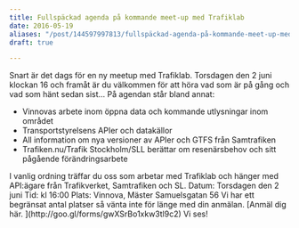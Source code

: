 ```yaml
---
title: Fullspäckad agenda på kommande meet-up med Trafiklab
date: 2016-05-19
aliases: "/post/144597997813/fullspäckad-agenda-på-kommande-meet-up-med-trafiklab"
draft: true

---
```


Snart är det dags för en ny meetup med Trafiklab. Torsdagen den 2 juni klockan 16 och framåt är du välkommen för att höra vad som är på gång och vad som hänt sedan sist&hellip;
På agendan står bland annat:
<ul><li>Vinnovas arbete inom öppna data och kommande utlysningar inom området</li><li>Transportstyrelsens APIer och datakällor</li><li>All information om nya versioner av APIer och GTFS från Samtrafiken</li><li>Trafiken.nu/Trafik Stockholm/SLL berättar om resenärsbehov och sitt pågående förändringsarbete</li></ul>
I vanlig ordning träffar du oss som arbetar med Trafiklab och hänger med API:ägare från Trafikverket, Samtrafiken och SL.
Datum: Torsdagen den 2 juni
Tid: kl 16:00
Plats: Vinnova, Mäster Samuelsgatan 56
Vi har ett begränsat antal platser så vänta inte för länge med din anmälan. [Anmäl dig här. ](http://goo.gl/forms/gwXSrBo1xkw3tl9c2)
Vi ses!
 
